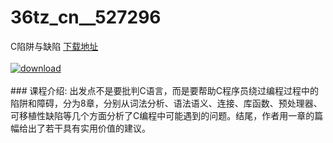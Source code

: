 # 36tz_cn__527296
C陷阱与缺陷
[下载地址](http://www.36tz.cn/article/527296 "下载地址")
<br/></br>[![download](http://36tz.cn/muke_img/2019_09_2-86-300x117.png "下载地址")](http://www.36tz.cn/article/527296 "下载地址")
<br/></br>### 课程介绍:
出发点不是要批判C语言，而是要帮助C程序员绕过编程过程中的陷阱和障碍，分为8章，分别从词法分析、语法语义、连接、库函数、预处理器、可移植性缺陷等几个方面分析了C编程中可能遇到的问题。结尾，作者用一章的篇幅给出了若干具有实用价值的建议。


 
